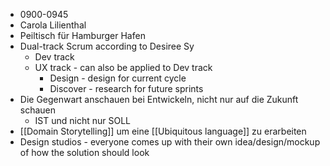 - 0900-0945
- Carola Lilienthal
- Peiltisch für Hamburger Hafen
- Dual-track Scrum according to Desiree Sy
	- Dev track
	- UX track - can also be applied to Dev track
		- Design - design for current cycle
		- Discover - research for future sprints
- Die Gegenwart anschauen bei Entwickeln, nicht nur auf die Zukunft schauen
	- IST und nicht nur SOLL
- [[Domain Storytelling]] um eine [[Ubiquitous language]] zu erarbeiten
- Design studios - everyone comes up with their own idea/design/mockup of how the solution should look